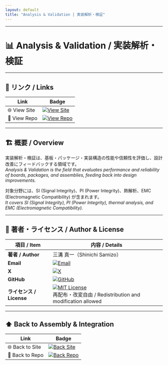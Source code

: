 ```yaml
---
layout: default
title: "Analysis & Validation | 実装解析・検証"
---
```


---

# 📊 Analysis & Validation / 実装解析・検証

---

## 🔗 リンク / Links

| Link | Badge |
|---|---|
| 🌐 View Site | [![View Site](https://img.shields.io/badge/View-Site-brightgreen?style=for-the-badge&logo=githubpages)](https://samizo-aitl.github.io/Edusemi-Plus/Assembly-Integration/Analysis-Validation/) |
| 📂 View Repo | [![View Repo](https://img.shields.io/badge/View-Repo-blue?style=for-the-badge&logo=github)](https://github.com/Samizo-AITL/Edusemi-Plus/tree/main/Assembly-Integration/Analysis-Validation) |

---

## 🏗 概要 / Overview
実装解析・検証は、基板・パッケージ・実装構造の性能や信頼性を評価し、設計改善にフィードバックする領域です。  
*Analysis & Validation is the field that evaluates performance and reliability of boards, packages, and assemblies, feeding back into design improvements.*  

対象分野には、SI (Signal Integrity)、PI (Power Integrity)、熱解析、EMC (Electromagnetic Compatibility) が含まれます。  
*It covers SI (Signal Integrity), PI (Power Integrity), thermal analysis, and EMC (Electromagnetic Compatibility).*  

---

## 👤 **著者・ライセンス / Author & License**

| **項目 / Item** | **内容 / Details** |
|-----------------|--------------------|
| **著者 / Author** | 三溝 真一（Shinichi Samizo） |
| **Email** | [![Email](https://img.shields.io/badge/Email-shin3t72%40gmail.com-red?style=flat&logo=gmail)](mailto:shin3t72@gmail.com) |
| **X** | [![X](https://img.shields.io/badge/X-@shin3t72-black?style=flat&logo=x)](https://x.com/shin3t72) |
| **GitHub** | [![GitHub](https://img.shields.io/badge/GitHub-Samizo--AITL-blue?style=flat&logo=github)](https://github.com/Samizo-AITL) |
| **ライセンス / License** | [![MIT License](https://img.shields.io/badge/license-MIT-blue.svg)](LICENSE) <br> 再配布・改変自由 / Redistribution and modification allowed |

---

## ⬆️ Back to Assembly & Integration

| Link | Badge |
|---|---|
| 🌐 Back to Site | [![Back Site](https://img.shields.io/badge/⬆️%20Back-Site-brightgreen?style=for-the-badge&logo=githubpages)](https://samizo-aitl.github.io/Edusemi-Plus/Assembly-Integration/) |
| 📂 Back to Repo | [![Back Repo](https://img.shields.io/badge/⬆️%20Back-Repo-blue?style=for-the-badge&logo=github)](https://github.com/Samizo-AITL/Edusemi-Plus/tree/main/Assembly-Integration) |

